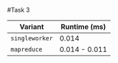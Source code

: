 #Task 3

| Variant | Runtime (ms) |
|---------|--------------|
|`singleworker`|0.014|
|`mapreduce`|0.014 - 0.011|

